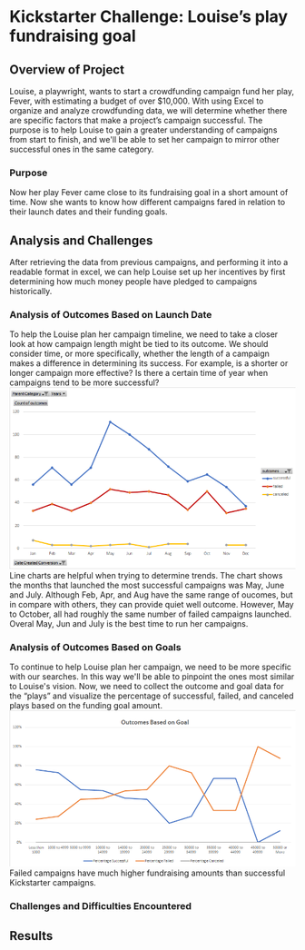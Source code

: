 # Kickstarter Challenge: Louise’s play fundraising goal
## Overview of Project
Louise, a playwright, wants to start a crowdfunding campaign fund her play, Fever, with estimating a budget of over $10,000. With using Excel to organize and analyze crowdfunding data, we will determine whether there are specific factors that make a project’s campaign successful. The purpose is to help Louise to gain a greater understanding of campaigns from start to finish, and we'll be able to set her campaign to mirror other successful ones in the same category.

### Purpose
Now her play Fever came close to its fundraising goal in a short amount of time. Now she wants to know how different campaigns fared in relation to their launch dates and their funding goals.

## Analysis and Challenges
After retrieving the data from previous campaigns, and performing it into a readable format in excel, we can help Louise set up her incentives by first determining how much money people have pledged to campaigns historically.<br/>

### Analysis of Outcomes Based on Launch Date
To help the Louise plan her campaign timeline, we need to take a closer look at how campaign length might be tied to its outcome. We should consider time, or more specifically, whether the length of a campaign makes a difference in determining its success. For example, is a shorter or longer campaign more effective? Is there a certain time of year when campaigns tend to be more successful?<br/>
![outcomes_vs_launch.png](/resources/outcomes_vs_launch.png)<br/>
Line charts are helpful when trying to determine trends. The chart shows the months that launched the most successful campaigns was May, June and July. Although Feb, Apr, and Aug have the same range of oucomes, but in compare with others, they can provide quiet well outcome. However, May to October, all had roughly the same number of failed campaigns launched. Overal May, Jun and July is the best time to run her campaigns.<br/>

### Analysis of Outcomes Based on Goals
To continue to help Louise plan her campaign, we need to be more specific with our searches. In this way we'll be able to pinpoint the ones most similar to Louise's vision. Now, we need to collect the outcome and goal data for the “plays” and visualize the percentage of successful, failed, and canceled plays based on the funding goal amount.<br/>
![outcomes_vs_goals.png](/resources/outcomes_vs_goals.png)<br/>
Failed campaigns have much higher fundraising amounts than successful Kickstarter campaigns.<br/>


### Challenges and Difficulties Encountered

## Results
